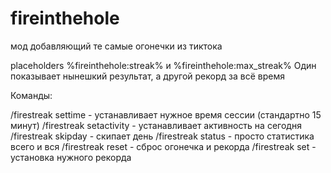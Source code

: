 # fireinthehole
мод добавляющий те самые огонечки из тиктока

placeholders %fireinthehole:streak% и %fireinthehole:max_streak% 
Один показывает нынешкий результат, а другой рекорд за всё время

Команды:

/firestreak settime - устанавливает нужное время сессии (стандартно 15 минут)
/firestreak setactivity - устанавливает активность на сегодня
/firestreak skipday - скипает день
/firestreak status - просто статистика всего и вся
/firestreak reset - сброс огонечка и рекорда
/firestreak set - установка нужного рекорда
